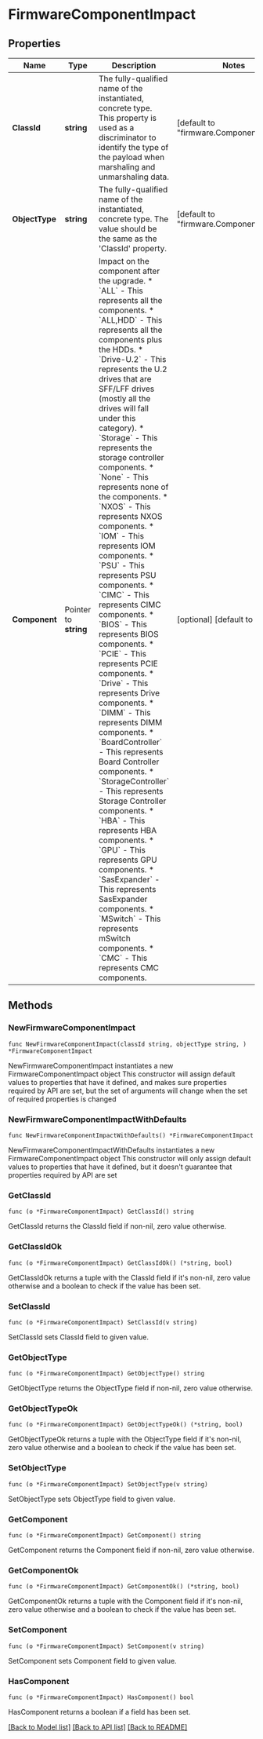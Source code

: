 # FirmwareComponentImpact

## Properties

Name | Type | Description | Notes
------------ | ------------- | ------------- | -------------
**ClassId** | **string** | The fully-qualified name of the instantiated, concrete type. This property is used as a discriminator to identify the type of the payload when marshaling and unmarshaling data. | [default to "firmware.ComponentImpact"]
**ObjectType** | **string** | The fully-qualified name of the instantiated, concrete type. The value should be the same as the &#39;ClassId&#39; property. | [default to "firmware.ComponentImpact"]
**Component** | Pointer to **string** | Impact on the component after the upgrade. * &#x60;ALL&#x60; - This represents all the components. * &#x60;ALL,HDD&#x60; - This represents all the components plus the HDDs. * &#x60;Drive-U.2&#x60; - This represents the U.2 drives that are SFF/LFF drives (mostly all the drives will fall under this category). * &#x60;Storage&#x60; - This represents the storage controller components. * &#x60;None&#x60; - This represents none of the components. * &#x60;NXOS&#x60; - This represents NXOS components. * &#x60;IOM&#x60; - This represents IOM components. * &#x60;PSU&#x60; - This represents PSU components. * &#x60;CIMC&#x60; - This represents CIMC components. * &#x60;BIOS&#x60; - This represents BIOS components. * &#x60;PCIE&#x60; - This represents PCIE components. * &#x60;Drive&#x60; - This represents Drive components. * &#x60;DIMM&#x60; - This represents DIMM components. * &#x60;BoardController&#x60; - This represents Board Controller components. * &#x60;StorageController&#x60; - This represents Storage Controller components. * &#x60;HBA&#x60; - This represents HBA components. * &#x60;GPU&#x60; - This represents GPU components. * &#x60;SasExpander&#x60; - This represents SasExpander components. * &#x60;MSwitch&#x60; - This represents mSwitch components. * &#x60;CMC&#x60; - This represents CMC components. | [optional] [default to "ALL"]

## Methods

### NewFirmwareComponentImpact

`func NewFirmwareComponentImpact(classId string, objectType string, ) *FirmwareComponentImpact`

NewFirmwareComponentImpact instantiates a new FirmwareComponentImpact object
This constructor will assign default values to properties that have it defined,
and makes sure properties required by API are set, but the set of arguments
will change when the set of required properties is changed

### NewFirmwareComponentImpactWithDefaults

`func NewFirmwareComponentImpactWithDefaults() *FirmwareComponentImpact`

NewFirmwareComponentImpactWithDefaults instantiates a new FirmwareComponentImpact object
This constructor will only assign default values to properties that have it defined,
but it doesn't guarantee that properties required by API are set

### GetClassId

`func (o *FirmwareComponentImpact) GetClassId() string`

GetClassId returns the ClassId field if non-nil, zero value otherwise.

### GetClassIdOk

`func (o *FirmwareComponentImpact) GetClassIdOk() (*string, bool)`

GetClassIdOk returns a tuple with the ClassId field if it's non-nil, zero value otherwise
and a boolean to check if the value has been set.

### SetClassId

`func (o *FirmwareComponentImpact) SetClassId(v string)`

SetClassId sets ClassId field to given value.


### GetObjectType

`func (o *FirmwareComponentImpact) GetObjectType() string`

GetObjectType returns the ObjectType field if non-nil, zero value otherwise.

### GetObjectTypeOk

`func (o *FirmwareComponentImpact) GetObjectTypeOk() (*string, bool)`

GetObjectTypeOk returns a tuple with the ObjectType field if it's non-nil, zero value otherwise
and a boolean to check if the value has been set.

### SetObjectType

`func (o *FirmwareComponentImpact) SetObjectType(v string)`

SetObjectType sets ObjectType field to given value.


### GetComponent

`func (o *FirmwareComponentImpact) GetComponent() string`

GetComponent returns the Component field if non-nil, zero value otherwise.

### GetComponentOk

`func (o *FirmwareComponentImpact) GetComponentOk() (*string, bool)`

GetComponentOk returns a tuple with the Component field if it's non-nil, zero value otherwise
and a boolean to check if the value has been set.

### SetComponent

`func (o *FirmwareComponentImpact) SetComponent(v string)`

SetComponent sets Component field to given value.

### HasComponent

`func (o *FirmwareComponentImpact) HasComponent() bool`

HasComponent returns a boolean if a field has been set.


[[Back to Model list]](../README.md#documentation-for-models) [[Back to API list]](../README.md#documentation-for-api-endpoints) [[Back to README]](../README.md)


